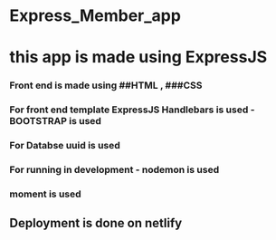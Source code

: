 # Express_Member_app   
# this app is made using ExpressJS

### Front end is made using ##HTML , ###CSS
### For front end template ExpressJS Handlebars is used - BOOTSTRAP is used

### For  Databse uuid is used 
### For running in development - nodemon is used
### moment is used

## Deployment is done on netlify
